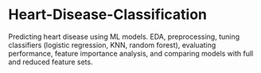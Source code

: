 # Heart-Disease-Classification
Predicting heart disease using ML models. EDA, preprocessing, tuning classifiers (logistic regression, KNN, random forest), evaluating performance, feature importance analysis, and comparing models with full and reduced feature sets.
